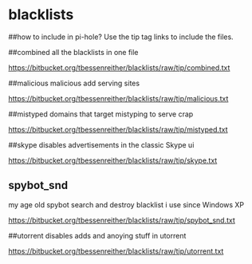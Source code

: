 # blacklists

##how to include in pi-hole?
Use the tip tag links to include the files.

##combined
all the blacklists in one file

https://bitbucket.org/tbessenreither/blacklists/raw/tip/combined.txt

##malicious
malicious add serving sites

https://bitbucket.org/tbessenreither/blacklists/raw/tip/malicious.txt

##mistyped
domains that target mistyping to serve crap

https://bitbucket.org/tbessenreither/blacklists/raw/tip/mistyped.txt

##skype
disables advertisements in the classic Skype ui

https://bitbucket.org/tbessenreither/blacklists/raw/tip/skype.txt

## spybot_snd
my age old spybot search and destroy blacklist i use since Windows XP

https://bitbucket.org/tbessenreither/blacklists/raw/tip/spybot_snd.txt

##utorrent
disables adds and anoying stuff in utorrent

https://bitbucket.org/tbessenreither/blacklists/raw/tip/utorrent.txt
